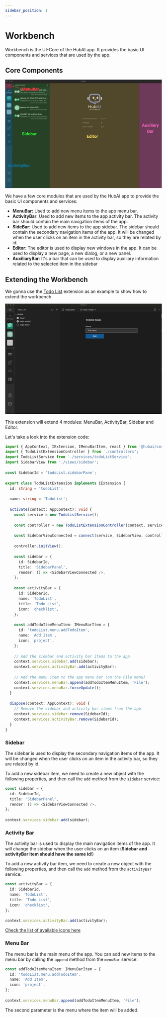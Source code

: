 ```yaml
---
sidebar_position: 1
---
```


# Workbench

Workbench is the UI-Core of the HubAI app. It provides the basic UI components and services that are used by the app.

## Core Components

![Workbench Core Components](./workbench-core.jpg)

We have a few core modules that are used by the HubAI app to provide the basic UI components and services:

- **MenuBar:** Used to add new menu items to the app menu bar.
- **ActivityBar**: Used to add new items to the app activity bar. The activity bar should contain the main navigation items of the app. 
- **SideBar**: Used to add new items to the app sidebar. The sidebar should contain the secondary navigation items of the app. It will be changed when the user clicks on an item in the activity bar, so they are related by id.
- **Editor**: The editor is used to display new windows in the app. It can be used to display a new page, a new dialog, or a new panel.
- **AuxiliaryBar**: It's a bar that can be used to display auxiliary information related to the selected item in the sidebar

## Extending the Workbench
We gonna use the [Todo List](/docs/extensions/templates/todo-list) extension as an example to show how to extend the workbench.

![TodoList extension](../../templates/todo-list/todo-list-extension.png)

This extension will extend 4 modules: MenuBar, ActivityBar, Sidebar and Editor.

Let's take a look into the extension code:

```typescript
import { AppContext, IExtension, IMenuBarItem, react } from '@hubai/core';
import { TodoListExtensionController } from './controllers';
import TodoListService from './services/todoListService';
import SidebarView from './views/sidebar';

const SidebarId = 'todoList.sidebarPane';

export class TodoListExtension implements IExtension {
  id: string = 'todoList';

  name: string = 'TodoList';

  activate(context: AppContext): void {
    const service = new TodoListService();

    const controller = new TodoListExtensionController(context, service);

    const SidebarViewConnected = connect(service, SidebarView, controller);

    controller.initView();

    const sidebar = {
      id: SidebarId,
      title: 'SidebarPanel',
      render: () => <SidebarViewConnected />,
    };

    const activityBar = {
      id: SidebarId,
      name: 'TodoList',
      title: 'Todo List',
      icon: 'checklist',
    };

    const addTodoItemMenuItem: IMenuBarItem = {
      id: 'todoList.menu.addTodoItem',
      name: 'Add Item',
      icon: 'project',
    };

    // Add the sidebar and activity bar items to the app
    context.services.sidebar.add(sidebar);
    context.services.activityBar.add(activityBar);

    // Add the menu item to the app menu bar (on the File menu)
    context.services.menuBar.append(addTodoItemMenuItem, 'File');
    context.services.menuBar.forceUpdate();
  }

  dispose(context: AppContext): void {
    // Remove the sidebar and activity bar items from the app
    context.services.sidebar.remove(SidebarId);
    context.services.activityBar.remove(SidebarId);
  }
}
```

### Sidebar

The sidebar is used to display the secondary navigation items of the app. It will be changed when the user clicks on an item in the activity bar, so they are related by id.

To add a new sidebar item, we need to create a new object with the following properties, and then call the `add` method from the `sidebar` service:

```typescript
const sidebar = {
  id: SidebarId,
  title: 'SidebarPanel',
  render: () => <SidebarViewConnected />,
};

context.services.sidebar.add(sidebar);
```


### Activity Bar

The activity bar is used to display the main navigation items of the app. It will change the sidebar when the user clicks on an item (**Sidebar and activityBar item should have the same id**!)

To add a new activity bar item, we need to create a new object with the following properties, and then call the `add` method from the `activityBar` service:

```typescript
const activityBar = {
  id: SidebarId,
  name: 'TodoList',
  title: 'Todo List',
  icon: 'checklist',
};

context.services.activityBar.add(activityBar);
```

[Check the list of available icons here](https://microsoft.github.io/vscode-codicons/dist/codicon.html)

### Menu Bar

The menu bar is the main menu of the app. You can add new items to the menu bar by calling the `append` method from the `menuBar` service:

```typescript
const addTodoItemMenuItem: IMenuBarItem = {
  id: 'todoList.menu.addTodoItem',
  name: 'Add Item',
  icon: 'project',
};

context.services.menuBar.append(addTodoItemMenuItem, 'File');
```

The second parameter is the menu where the item will be added.